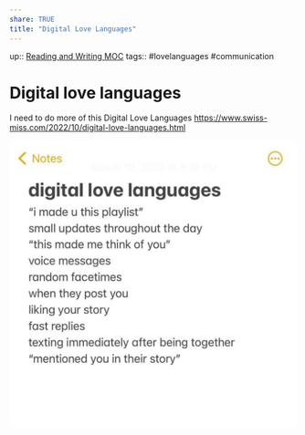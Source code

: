 ```yaml
---
share: TRUE
title: "Digital Love Languages"
---
```

up:: [Reading and Writing MOC](Reading%20and%20Writing%20MOC)
tags:: #lovelanguages #communication

# Digital love languages
I need to do more of this
Digital Love Languages https://www.swiss-miss.com/2022/10/digital-love-languages.html



![400](../docs/images/311802552_1191477991433747_2048556905825583560_n-1024x1024.jpg)

